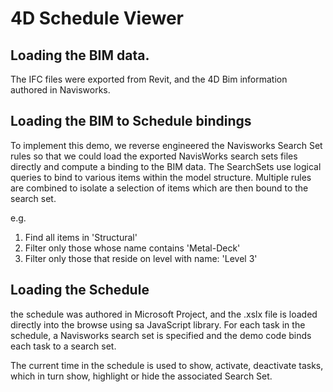 # 4D Schedule Viewer


## Loading the BIM data.

The IFC files were exported from Revit, and the 4D Bim information authored in Navisworks.

## Loading the BIM to Schedule bindings

To implement this demo, we reverse engineered the Navisworks Search Set rules so that we could load the exported NavisWorks search sets files directly and compute a binding to the BIM data. The SearchSets use logical queries to bind to various items within the model structure. Multiple rules are combined to isolate a selection of items which are then bound to the search set.

e.g.

1. Find all items in 'Structural'
2. Filter only those whose name contains 'Metal-Deck'
3. Filter only those that reside on level with name: 'Level 3'

## Loading the Schedule

the schedule was authored in Microsoft Project, and the .xslx file is loaded directly into the browse using sa JavaScript library. For each task in the schedule, a Navisworks search set is specified and the demo code binds each task to a search set.

The current time in the schedule is used to show, activate, deactivate tasks, which in turn show, highlight or hide the associated Search Set.

